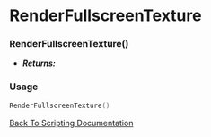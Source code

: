 # RenderFullscreenTexture

### RenderFullscreenTexture()
- ***Returns:*** 

### Usage

```Lua
RenderFullscreenTexture()
```


[Back To Scripting Documentation](../README.md)
